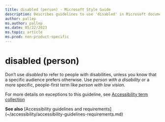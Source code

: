 ```yaml
---
title: disabled (person) - Microsoft Style Guide
description: Describes guidelines to use 'disabled' in Microsoft documents, including instances where this word is appropriate or allowed.
author: pallep
ms.author: pallep
ms.date: 05/22/2023
ms.topic: article
ms.prod: non-product-specific
---
```


# disabled (person)

Don’t use *disabled* to refer to people with disabilities, unless you know that a specific audience prefers otherwise. Use *person with a disability* or a more specific, people-first term like *person with low vision*. 
 
For more details on exceptions to this guideline, see [Accessibility term collection](~/a-z-word-list-term-collections/term-collections/accessibility-terms.md)  

**See also** [Accessibility guidelines and requirements] (~/accessibility/accessibility-guidelines-requirements.md)
